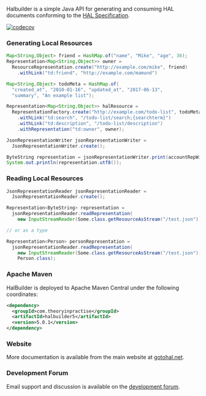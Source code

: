 Halbuilder is a simple Java API for generating and consuming HAL documents conforming to the
[HAL Specification](http://stateless.co/hal_specification.html).

[![codecov](https://codecov.io/gh/HalBuilder/halbuilder-core/branch/develop/graph/badge.svg)](https://codecov.io/gh/HalBuilder/halbuilder-core)

### Generating Local Resources

```java
Map<String,Object> friend = HashMap.of("name", "Mike", "age", 36);
Representation<Map<String,Object>> owner =
  ResourceRepresentation.create("http://example.com/mike", friend)
    .withLink("td:friend", "http://example.com/mamund")

Map<String,Object> todoMeta = HashMap.of(
  "created_at", "2010-01-16", "updated_at", "2017-06-13",
  "summary", "An example list");

Representation<Map<String,Object>> halResource =
  RepresentationFactory.create("http://example.com/todo-list", todoMeta)
    .withLink("td:search", "/todo-list/search;{searchterm}")
    .withLink("td:description", "/todo-list/description")
    .withRepresentation("td:owner", owner);

JsonRepresentationWriter jsonRepresentationWriter =
  JsonRepresentationWriter.create();

ByteString representation = jsonRepresentationWriter.print(accountRepWithLinks);
System.out.println(representation.utf8());
```

### Reading Local Resources

```java
JsonRepresentationReader jsonRepresentationReader =
  JsonRepresentationReader.create();

Representation<ByteString> representation =
  jsonRepresentationReader.readRepresentation(
    new InputStreamReader(Some.class.getResourceAsStream("/test.json")));

// or as a type

Representation<Person> personRepresentation =
  jsonRepresentationReader.readRepresentation(
    new InputStreamReader(Some.class.getResourceAsStream("/test.json")),
    Person.class);

```

### Apache Maven

HalBuilder is deployed to Apache Maven Central under the following coordinates:

```xml
<dependency>
  <groupId>com.theoryinpractise</groupId>
  <artifactId>halbuilder5</artifactId>
  <version>5.0.1</version>
</dependency>
```

### Website

More documentation is available from the main website at [gotohal.net](http://www.gotohal.net/).

### Development Forum

Email support and discussion is available on the [development forum](https://groups.google.com/forum/#!forum/halbuilder-dev).
